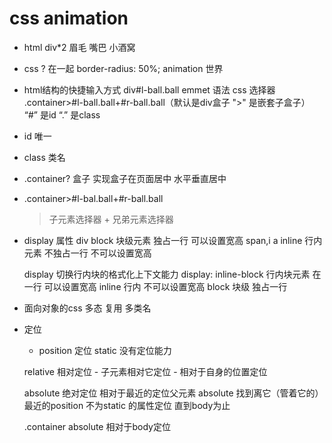 # css animation

- html
    div*2
    眉毛
    嘴巴
    小酒窝
- css
    ? 在一起
    border-radius: 50%;
    animation 世界

- html结构的快捷输入方式
    div#l-ball.ball  emmet 语法  css 选择器
    .container>#l-ball.ball+#r-ball.ball（默认是div盒子 ">" 是嵌套子盒子） “#” 是id  “.” 是class
- id 唯一
- class 类名
- .container?
    盒子  实现盒子在页面居中
    水平垂直居中
- .container>#l-bal.ball+#r-ball.ball
    > 子元素选择器 + 兄弟元素选择器

- display 属性
    div block  块级元素  独占一行  可以设置宽高
    span,i a inline 行内元素  不独占一行  不可以设置宽高

    display 切换行内块的格式化上下文能力
    display: inline-block  行内块元素  在一行  可以设置宽高
    inline 行内 不可以设置宽高
    block 块级 独占一行

- 面向对象的css 
    多态
    复用  多类名 
- 定位
    - position 定位
    static 没有定位能力

    relative 相对定位
        - 子元素相对它定位
        - 相对于自身的位置定位

    absolute 绝对定位  相对于最近的定位父元素
    absolute 找到离它（管着它的）最近的position 不为static 的属性定位
    直到body为止

    .container absolute 相对于body定位